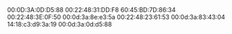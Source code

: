 00:0D:3A:0D:D5:88
00:22:48:31:DD:F8
60:45:BD:7D:86:34
00:22:48:3E:0F:50
00:0d:3a:8e:e3:5a
00:22:48:23:61:53
00:0d:3a:83:43:04
14:18:c3:d9:3a:19
00:0d:3a:0d:d5:88
